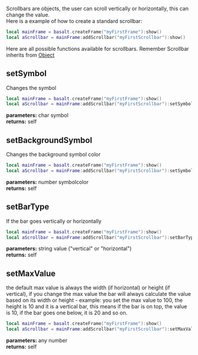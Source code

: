 Scrollbars are objects, the user can scroll vertically or horizontally, this can change the value.<br>
Here is a example of how to create a standard scrollbar:

````lua
local mainFrame = basalt.createFrame("myFirstFrame"):show()
local aScrollbar = mainFrame:addScrollbar("myFirstScrollbar"):show()
````
Here are all possible functions available for scrollbars. Remember Scrollbar inherits from [Object](objects/Object.md)

## setSymbol
Changes the symbol

````lua
local mainFrame = basalt.createFrame("myFirstFrame"):show()
local aScrollbar = mainFrame:addScrollbar("myFirstScrollbar"):setSymbol("X"):show()
````
**parameters:** char symbol<br>
**returns:** self<br>

## setBackgroundSymbol
Changes the background symbol color

````lua
local mainFrame = basalt.createFrame("myFirstFrame"):show()
local aScrollbar = mainFrame:addScrollbar("myFirstScrollbar"):setSymbol("X"):setBackgroundSymbol(colors.green):show()
````
**parameters:** number symbolcolor<br>
**returns:** self<br>

## setBarType
If the bar goes vertically or horizontally

````lua
local mainFrame = basalt.createFrame("myFirstFrame"):show()
local aScrollbar = mainFrame:addScrollbar("myFirstScrollbar"):setBarType("horizontal"):show()
````
**parameters:** string value ("vertical" or "horizontal")<br>
**returns:** self<br>

## setMaxValue
the default max value is always the width (if horizontal) or height (if vertical), if you change the max value the bar will always calculate the value based on its width or height - example: you set the max value to 100, the height is 10 and it is a vertical bar, this means if the bar is on top, the value is 10, if the bar goes one below, it is 20 and so on.

````lua
local mainFrame = basalt.createFrame("myFirstFrame"):show()
local aScrollbar = mainFrame:addScrollbar("myFirstScrollbar"):setMaxValue(123):show()
````
**parameters:** any number<br>
**returns:** self<br>
